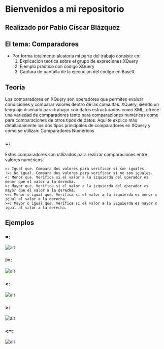 # Bienvenidos a mi repositorio 
## Realizado por Pablo Císcar Blázquez
## El tema: Comparadores
- Por forma totalmente aleatoria mi parte del trabajo consiste en:
    1. Explicacion teorica sobre el grupo de expreciones XQuery
    2. Ejemplo practico con codigo XQuery
    3. Captura de pantalla de la ejecucion del codigo en BaseX

## Teoría
Los comparadores en XQuery son operadores que permiten evaluar condiciones y comparar valores dentro de las consultas. XQuery, siendo un lenguaje diseñado para trabajar con datos estructurados como XML, ofrece una variedad de comparadores tanto para comparaciones numéricas como para comparaciones de otros tipos de datos. Aquí te explico más detalladamente los dos tipos principales de comparadores en XQuery y cómo se utilizan:
Comparadores Numéricos
### =: 
Estos comparadores son utilizados para realizar comparaciones entre valores numéricos:

    =: Igual que. Compara dos valores para verificar si son iguales.
    !=: No igual. Compara dos valores para verificar si no son iguales.
    <: Menor que. Verifica si el valor a la izquierda del operador es menor que el valor a la derecha.
    >: Mayor que. Verifica si el valor a la izquierda del operador es mayor que el valor a la derecha.
    <=: Menor o igual que. Verifica si el valor a la izquierda es menor o igual al valor a la derecha.
    >=: Mayor o igual que. Verifica si el valor a la izquierda es mayor o igual al valor a la derecha.

## Ejemplos
### =:  
![alt](capPablo/captura1.png)
### !=: 
![alt](capPablo/captura2.png)
### <: 
![alt](capPablo/captura3.png)
### >: 
![alt](capPablo/captura4.png)
### <=: 
![alt](capPablo/captura5.png)